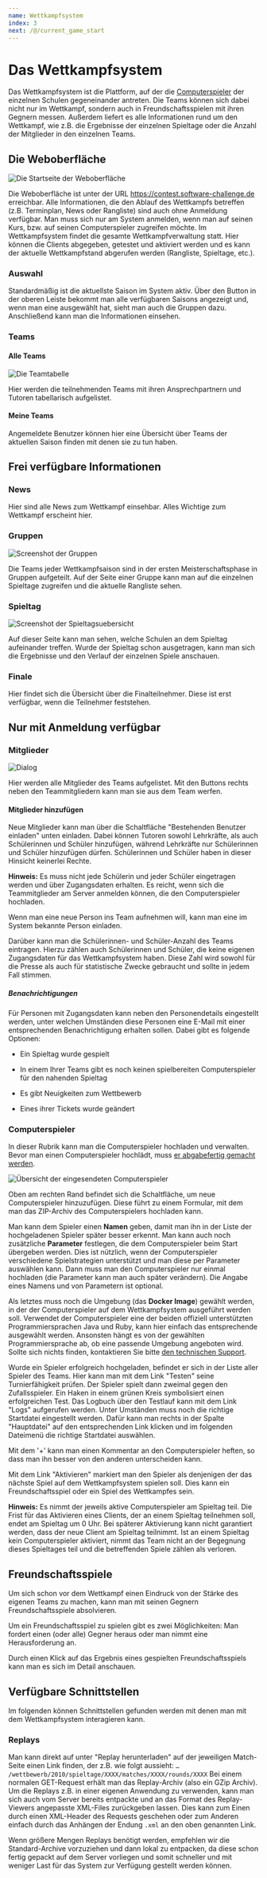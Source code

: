 ```yaml
---
name: Wettkampfsystem
index: 3
next: /@/current_game_start
---
```


# Das Wettkampfsystem

Das Wettkampfsystem ist die Plattform,
auf der die [Computerspieler](/grundlagen/player)
der einzelnen Schulen gegeneinander antreten.
Die Teams können sich dabei nicht nur im Wettkampf,
sondern auch in Freundschaftsspielen mit ihren Gegnern messen.
Außerdem liefert es alle Informationen rund um den Wettkampf,
wie z.B. die Ergebnisse der einzelnen Spieltage
oder die Anzahl der Mitglieder in den einzelnen Teams.

## Die Weboberfläche

![Die Startseite der Weboberfläche](/images/wettkampfsystem_neu_startseite.png)

Die Weboberfläche ist unter der URL <https://contest.software-challenge.de> erreichbar.
Alle Informationen, die den Ablauf des Wettkampfs betreffen
(z.B. Terminplan, News oder Rangliste) sind auch ohne Anmeldung verfügbar.
Man muss sich nur am System anmelden, wenn man auf seinen Kurs,
bzw. auf seinen Computerspieler zugreifen möchte.
Im Wettkampfsystem findet die gesamte Wettkampfverwaltung statt.
Hier können die Clients abgegeben, getestet und aktiviert werden
und es kann der aktuelle Wettkampfstand abgerufen werden (Rangliste, Spieltage, etc.).

### Auswahl

Standardmäßig ist die aktuellste Saison im System aktiv. Über den 
Button in der oberen Leiste bekommt man alle verfügbaren 
Saisons angezeigt und, wenn man eine ausgewählt hat, sieht man auch die 
Gruppen dazu. Anschließend kann man die Informationen einsehen. 

### Teams

#### Alle Teams

![Die Teamtabelle](/images/wettkampfsystem_neu_teams.png)

Hier werden die teilnehmenden Teams mit ihren Ansprechpartnern und
Tutoren tabellarisch aufgelistet.

#### Meine Teams

Angemeldete Benutzer können hier eine Übersicht über Teams der aktuellen Saison 
finden mit denen sie zu tun haben.

## Frei verfügbare Informationen

### News

Hier sind alle News zum Wettkampf einsehbar. Alles Wichtige zum Wettkampf
erscheint hier.

### Gruppen

![Screenshot der Gruppen](/images/wettkampfsystem_neu_gruppe.png)

Die Teams jeder Wettkampfsaison sind in der ersten Meisterschaftsphase in Gruppen 
aufgeteilt. Auf der Seite einer Gruppe kann man auf die einzelnen Spieltage zugreifen 
und die aktuelle Rangliste sehen.

### Spieltag

![Screenshot der Spieltagsuebersicht](/images/wettkampfsystem_neu_spieltag.png)

Auf dieser Seite kann man sehen, welche Schulen an dem Spieltag
aufeinander treffen. Wurde der Spieltag schon ausgetragen,
kann man sich die Ergebnisse und den Verlauf der einzelnen Spiele
anschauen.

### Finale

Hier findet sich die Übersicht über die Finalteilnehmer. Diese ist erst
verfügbar, wenn die Teilnehmer feststehen.

## Nur mit Anmeldung verfügbar

### Mitglieder

![Dialog](/images/wettkampfsystem_neu_mitglieder.png)

Hier werden alle Mitglieder des Teams aufgelistet. Mit den Buttons rechts neben den 
Teammitgliedern kann man sie aus dem Team werfen.

#### Mitglieder hinzufügen

Neue Mitglieder kann man über die Schaltfläche "Bestehenden Benutzer einladen" unten einladen. 
Dabei können Tutoren sowohl Lehrkräfte, als auch Schülerinnen und
Schüler hinzufügen, während Lehrkräfte nur Schülerinnen und Schüler hinzufügen dürfen.
Schülerinnen und Schüler haben in dieser Hinsicht keinerlei Rechte.

**Hinweis:** Es muss nicht jede Schülerin und jeder Schüler eingetragen werden und über
Zugangsdaten erhalten. Es reicht, wenn sich die Teammitglieder am Server
anmelden können, die den Computerspieler hochladen.

Wenn man eine neue Person ins Team aufnehmen will, kann man eine im System
bekannte Person einladen.

Darüber kann man die Schülerinnen- und Schüler-Anzahl des Teams
eintragen. Hierzu zählen auch Schülerinnen und Schüler, die keine eigenen Zugangsdaten
für das Wettkampfsystem haben. Diese Zahl wird sowohl für die Presse als
auch für statistische Zwecke gebraucht und sollte in jedem Fall stimmen.

##### Benachrichtigungen

Für Personen mit Zugangsdaten kann neben den Personendetails eingestellt
werden, unter welchen Umständen diese Personen eine E-Mail mit einer
entsprechenden Benachrichtigung erhalten sollen. Dabei gibt es folgende
Optionen:

-   Ein Spieltag wurde gespielt

-   In einem Ihrer Teams gibt es noch keinen spielbereiten
    Computerspieler für den nahenden Spieltag

-   Es gibt Neuigkeiten zum Wettbewerb

-   Eines ihrer Tickets wurde geändert

### Computerspieler

In dieser Rubrik kann man die Computerspieler hochladen und verwalten.
Bevor man einen Computerspieler hochlädt, muss [er abgabefertig gemacht werden](/entwicklung/abgabe).

![Übersicht der eingesendeten Computerspieler](/images/wettkampfsystem_neu_hochladen.png)

Oben am rechten Rand befindet sich die Schaltfläche,
um neue Computerspieler hinzuzufügen.
Diese führt zu einem Formular,
mit dem man das ZIP-Archiv des Computerspielers hochladen kann.

Man kann dem Spieler einen **Namen** geben,
damit man ihn in der Liste der hochgeladenen Spieler später besser erkennt.
Man kann auch noch zusätzliche **Parameter** festlegen,
die dem Computerspieler beim Start übergeben werden.
Dies ist nützlich,
wenn der Computerspieler verschiedene Spielstrategien unterstützt
und man diese per Parameter auswählen kann.
Dann muss man den Computerspieler nur einmal hochladen (die Parameter kann man auch später verändern).
Die Angabe eines Namens und von Parametern ist optional.

Als letztes muss noch die Umgebung (das **Docker Image**) gewählt werden,
in der der Computerspieler auf dem Wettkampfsystem ausgeführt werden soll.
Verwendet der Computerspieler eine der beiden offiziell unterstützten Programmiersprachen Java und Ruby,
kann hier einfach das entsprechende ausgewählt werden.
Ansonsten hängt es von der gewählten Programmiersprache ab,
ob eine passende Umgebung angeboten wird.
Sollte sich nichts finden,
kontaktieren Sie bitte [den technischen Support](mailto:tech@software-challenge.de).

Wurde ein Spieler erfolgreich hochgeladen,
befindet er sich in der Liste aller Spieler des Teams.
Hier kann man mit dem Link "Testen" seine Turnierfähigkeit prüfen.
Der Spieler spielt dann zweimal gegen den Zufallsspieler.
Ein Haken in einem grünen Kreis symbolisiert einen erfolgreichen Test.
Das Logbuch über den Testlauf kann mit dem Link "Logs" aufgerufen werden.
Unter Umständen muss noch die richtige Startdatei eingestellt werden.
Dafür kann man rechts in der Spalte "Hauptdatei" auf den entsprechenden Link klicken
und im folgenden Dateimenü die richtige Startdatei auswählen.

Mit dem '+' kann man einen Kommentar an den Computerspieler heften,
so dass man ihn besser von den anderen unterscheiden kann.

Mit dem Link "Aktivieren" markiert man den Spieler als denjenigen
der das nächste Spiel auf dem Wettkampfsystem spielen soll.
Dies kann ein Freundschaftsspiel oder ein Spiel des Wettkampfes sein.

**Hinweis:** Es nimmt der jeweils aktive Computerspieler am Spieltag
teil.
Die Frist für das Aktivieren eines Clients,
der an einem Spieltag teilnehmen soll,
endet am Spieltag um 0 Uhr.
Bei späterer Aktivierung kann nicht garantiert werden,
dass der neue Client am Spieltag teilnimmt.
Ist an einem Spieltag kein Computerspieler aktiviert,
nimmt das Team nicht an der Begegnung dieses Spieltages teil
und die betreffenden Spiele zählen als verloren.

## Freundschaftsspiele

Um sich schon vor dem Wettkampf einen Eindruck von der Stärke des eigenen Teams zu machen,
kann man mit seinen Gegnern Freundschaftsspiele absolvieren.

Um ein Freundschaftsspiel zu spielen gibt es zwei Möglichkeiten:
Man fordert einen (oder alle) Gegner heraus oder man nimmt eine Herausforderung an.

Durch einen Klick auf das Ergebnis eines gespielten Freundschaftsspiels kann man es sich im Detail anschauen.

## Verfügbare Schnittstellen

Im folgenden können Schnittstellen gefunden werden mit denen man mit dem Wettkampfsystem interagieren kann.

### Replays

Man kann direkt auf unter "Replay herunterladen" auf der jeweiligen Match-Seite einen Link finden,
der z.B. wie folgt aussieht:
`…​/wettbewerb/2010/spieltage/XXXX/matches/XXXX/rounds/XXXX`
Bei einem normalen GET-Request erhält man das Replay-Archiv (also ein GZip Archiv).
Um die Replays z.B. in einer eigenen Anwendung zu verwenden,
kann man sich auch vom Server bereits entpackte und an das Format des Replay-Viewers angepasste XML-Files zurückgeben lassen.
Dies kann zum Einen durch einen XML-Header des Requests geschehen
oder zum Anderen einfach durch das Anhängen der Endung `.xml` an den oben genannten Link.

Wenn größere Mengen Replays benötigt werden,
empfehlen wir die Standard-Archive vorzuziehen und dann lokal zu entpacken,
da diese schon fertig gepackt auf dem Server vorliegen
und somit schneller und mit weniger Last für das System zur Verfügung gestellt werden können.
